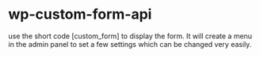 # wp-custom-form-api

use the short code [custom_form] to display the form.
It will create a menu in the admin panel to set a few settings which can be changed very easily.